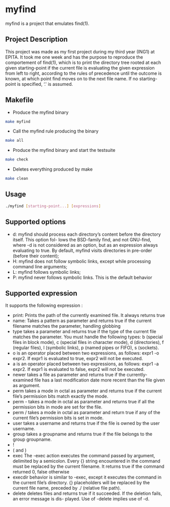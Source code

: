 # myfind

myfind is a project that emulates find(1).

## Project Description

This project was made as my first project during my third year (ING1) at EPITA.
It took me one week and has the purpose to reproduce the comportement of find(1), which is to print the directory tree rooted at each given starting-point if the current file is evaluating the given expression from left to right, according to the  rules of precedence until the outcome is known, at which point find moves on to the next  file  name.
If no starting-point is specified, ‘.' is assumed.

## Makefile
- Produce the myfind binary
```sh
make myfind
```
- Call the myfind rule producing the binary
```sh
make all
```
- Produce the myfind binary and start the testsuite
```sh
make check
```
- Deletes everything produced by make
```sh
make clean
```

## Usage

```sh
./myfind [starting-point...] [expressions]
```

## Supported options

- d: myfind should process each directory’s content before the directory itself. This option fol-
lows the BSD-family find, and not GNU-find, where -d is not considered as an option, but as an
expression always evaluating to true. By default, myfind visits directories in pre-order (before
their content);
- H: myfind does not follow symbolic links, except while processing command line arguments;
- L: myfind follows symbolic links;
- P: myfind never follows symbolic links. This is the default behavior

## Supported expression

It supports the following expression :
- print: Prints the path of the currently examined file. It always returns true
- name: Takes a pattern as parameter and returns true if the current filename matches the parameter, handling globbing
- type takes a parameter and returns true if the type of the current file matches the parameter. You
must handle the following types: b (special files in block mode), c (special files in character mode), d (directories), f (regular files), l (symbolic links), p (named pipes or FIFO), s (sockets).
- o is an operator placed between two expressions, as follows: expr1 -o expr2. If expr1 is evaluated
to true, expr2 will not be executed.
- a is an operator placed between two expressions, as follows: expr1 -a expr2. If expr1 is evaluated
to false, expr2 will not be executed.
- newer takes a file as parameter and returns true if the currently-examined file has a last modification
date more recent than the file given as argument.
- perm takes a mode in octal as parameter and returns true if the current file’s permission bits match
exactly the mode.
- perm - takes a mode in octal as parameter and returns true if all the permission bits in mode are
set for the file.
- perm / takes a mode in octal as parameter and return true if any of the current file’s permission bits
is set in mode.
- user takes a username and returns true if the file is owned by the user username.
- group takes a groupname and returns true if the file belongs to the group groupname.
- !
- ( and )
- exec The -exec action executes the command passed by argument, delimited by a semicolon. Every {}
string encountered in the command must be replaced by the current filename. It returns true if the
command returned 0, false otherwise
- execdir behavior is similar to -exec, except it executes the command in the current file’s directory.
{} placeholders will be replaced by the current file name, preceded by ./ (relative file path).
- delete deletes files and returns true if it succeeded. If the deletion fails, an error message is dis-
played. Use of -delete implies use of -d.
